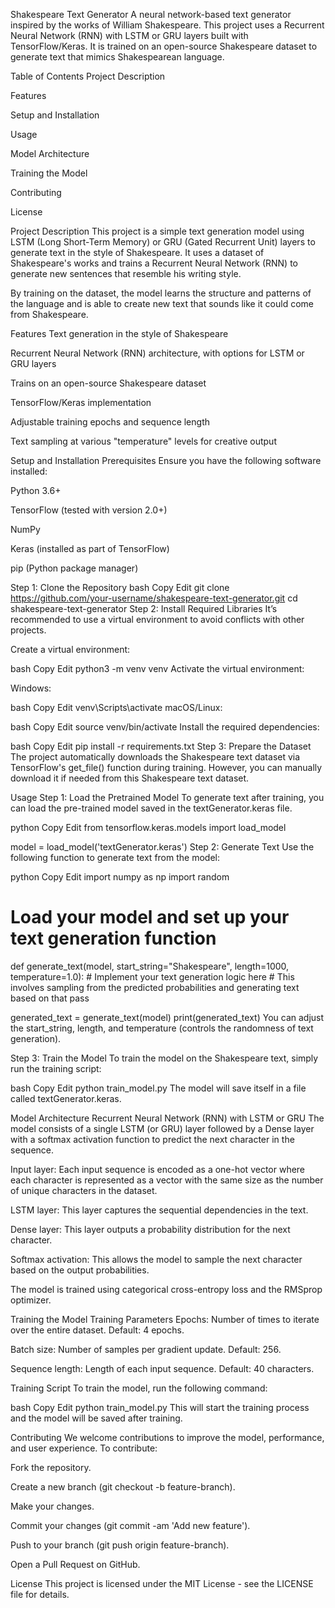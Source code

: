 Shakespeare Text Generator
A neural network-based text generator inspired by the works of William Shakespeare. This project uses a Recurrent Neural Network (RNN) with LSTM or GRU layers built with TensorFlow/Keras. It is trained on an open-source Shakespeare dataset to generate text that mimics Shakespearean language.

Table of Contents
Project Description

Features

Setup and Installation

Usage

Model Architecture

Training the Model

Contributing

License

Project Description
This project is a simple text generation model using LSTM (Long Short-Term Memory) or GRU (Gated Recurrent Unit) layers to generate text in the style of Shakespeare. It uses a dataset of Shakespeare's works and trains a Recurrent Neural Network (RNN) to generate new sentences that resemble his writing style.

By training on the dataset, the model learns the structure and patterns of the language and is able to create new text that sounds like it could come from Shakespeare.

Features
Text generation in the style of Shakespeare

Recurrent Neural Network (RNN) architecture, with options for LSTM or GRU layers

Trains on an open-source Shakespeare dataset

TensorFlow/Keras implementation

Adjustable training epochs and sequence length

Text sampling at various "temperature" levels for creative output

Setup and Installation
Prerequisites
Ensure you have the following software installed:

Python 3.6+

TensorFlow (tested with version 2.0+)

NumPy

Keras (installed as part of TensorFlow)

pip (Python package manager)

Step 1: Clone the Repository
bash
Copy
Edit
git clone https://github.com/your-username/shakespeare-text-generator.git
cd shakespeare-text-generator
Step 2: Install Required Libraries
It’s recommended to use a virtual environment to avoid conflicts with other projects.

Create a virtual environment:

bash
Copy
Edit
python3 -m venv venv
Activate the virtual environment:

Windows:

bash
Copy
Edit
venv\Scripts\activate
macOS/Linux:

bash
Copy
Edit
source venv/bin/activate
Install the required dependencies:

bash
Copy
Edit
pip install -r requirements.txt
Step 3: Prepare the Dataset
The project automatically downloads the Shakespeare text dataset via TensorFlow's get_file() function during training. However, you can manually download it if needed from this Shakespeare text dataset.

Usage
Step 1: Load the Pretrained Model
To generate text after training, you can load the pre-trained model saved in the textGenerator.keras file.

python
Copy
Edit
from tensorflow.keras.models import load_model

model = load_model('textGenerator.keras')
Step 2: Generate Text
Use the following function to generate text from the model:

python
Copy
Edit
import numpy as np
import random

# Load your model and set up your text generation function
def generate_text(model, start_string="Shakespeare", length=1000, temperature=1.0):
    # Implement your text generation logic here
    # This involves sampling from the predicted probabilities and generating text based on that
    pass

generated_text = generate_text(model)
print(generated_text)
You can adjust the start_string, length, and temperature (controls the randomness of text generation).

Step 3: Train the Model
To train the model on the Shakespeare text, simply run the training script:

bash
Copy
Edit
python train_model.py
The model will save itself in a file called textGenerator.keras.

Model Architecture
Recurrent Neural Network (RNN) with LSTM or GRU
The model consists of a single LSTM (or GRU) layer followed by a Dense layer with a softmax activation function to predict the next character in the sequence.

Input layer: Each input sequence is encoded as a one-hot vector where each character is represented as a vector with the same size as the number of unique characters in the dataset.

LSTM layer: This layer captures the sequential dependencies in the text.

Dense layer: This layer outputs a probability distribution for the next character.

Softmax activation: This allows the model to sample the next character based on the output probabilities.

The model is trained using categorical cross-entropy loss and the RMSprop optimizer.

Training the Model
Training Parameters
Epochs: Number of times to iterate over the entire dataset. Default: 4 epochs.

Batch size: Number of samples per gradient update. Default: 256.

Sequence length: Length of each input sequence. Default: 40 characters.

Training Script
To train the model, run the following command:

bash
Copy
Edit
python train_model.py
This will start the training process and the model will be saved after training.

Contributing
We welcome contributions to improve the model, performance, and user experience. To contribute:

Fork the repository.

Create a new branch (git checkout -b feature-branch).

Make your changes.

Commit your changes (git commit -am 'Add new feature').

Push to your branch (git push origin feature-branch).

Open a Pull Request on GitHub.

License
This project is licensed under the MIT License - see the LICENSE file for details.
